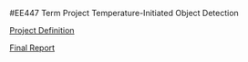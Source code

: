 #EE447 Term Project Temperature-Initiated Object Detection

[Project Definition](ee447_Term_Project_2024_25.pdf)

[Final Report](ee447_term_project_report.pdf)
